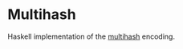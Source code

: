 # Multihash

Haskell implementation of the [multihash](https://github.com/multiformats/multiformat) encoding.
